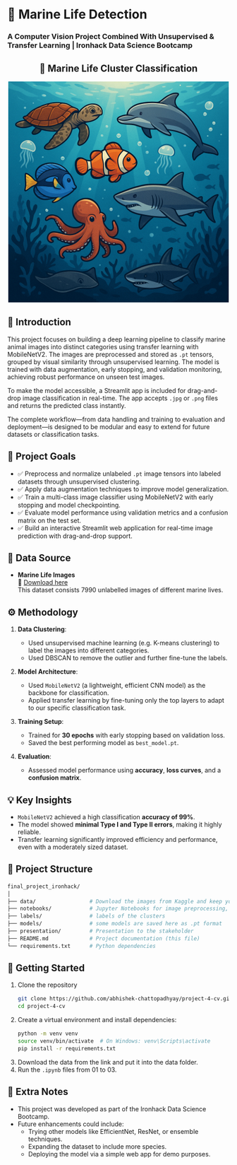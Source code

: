 # 🐳 Marine Life Detection  
### A Computer Vision Project Combined With Unsupervised & Transfer Learning | Ironhack Data Science Bootcamp

<h2 align="center">🌊 Marine Life Cluster Classification</h2>
<p align="center">
  <img src="./presentation/marine_life.png" alt="Marine Life Illustration" width="500"/>
</p>

## 📌 Introduction  
This project focuses on building a deep learning pipeline to classify marine animal images into distinct categories using transfer learning with MobileNetV2. The images are preprocessed and stored as `.pt` tensors, grouped by visual similarity through unsupervised learning. 
The model is trained with data augmentation, early stopping, and validation monitoring, achieving robust performance on unseen test images.

To make the model accessible, a Streamlit app is included for drag-and-drop image classification in real-time. The app accepts `.jpg` or `.png` files and returns the predicted class instantly.

The complete workflow—from data handling and training to evaluation and deployment—is designed to be modular and easy to extend for future datasets or classification tasks.


## 🎯 Project Goals  
- ✅ Preprocess and normalize unlabeled `.pt` image tensors into labeled datasets through unsupervised clustering.
- ✅ Apply data augmentation techniques to improve model generalization.
- ✅ Train a multi-class image classifier using MobileNetV2 with early stopping and model checkpointing.
- ✅ Evaluate model performance using validation metrics and a confusion matrix on the test set.
- ✅ Build an interactive Streamlit web application for real-time image prediction with drag-and-drop support.

## 📂 Data Source  
- **Marine Life Images**  
  📎 [Download here](https://www.kaggle.com/datasets/cyanex1702/oceanic-life-dataset)  
  This dataset consists 7990 unlabelled images of different marine lives.

## ⚙️ Methodology  
1. **Data Clustering**:  
   - Used unsupervised machine learning (e.g. K-means clustering) to label the images into different categories.
   - Used DBSCAN to remove the outlier and further fine-tune the labels. 

2. **Model Architecture**:  
   - Used `MobileNetV2` (a lightweight, efficient CNN model) as the backbone for classification.  
   - Applied transfer learning by fine-tuning only the top layers to adapt to our specific classification task.

3. **Training Setup**:  
   - Trained for **30 epochs** with early stopping based on validation loss.  
   - Saved the best performing model as `best_model.pt`.  

4. **Evaluation**:  
   - Assessed model performance using **accuracy**, **loss curves**, and a **confusion matrix**.

## 💡 Key Insights  
- `MobileNetV2` achieved a high classification **accuracy of 99%**.  
- The model showed **minimal Type I and Type II errors**, making it highly reliable.  
- Transfer learning significantly improved efficiency and performance, even with a moderately sized dataset.

## 🧾 Project Structure  
```bash
final_project_ironhack/
│
├── data/                 # Download the images from Kaggle and keep your images here
├── notebooks/            # Jupyter Notebooks for image preprocessing, feature extraction and unsupervised learning, outlier detection, transfer learning using MobileNetV2 and a Streamlit app (app.py)
├── labels/               # labels of the clusters
├── models/               # some models are saved here as .pt format
├── presentation/         # Presentation to the stakeholder 
├── README.md             # Project documentation (this file) 
└── requirements.txt      # Python dependencies
```

## 🚀 Getting Started
1. Clone the repository
   ```bash
   git clone https://github.com/abhishek-chattopadhyay/project-4-cv.git
   cd project-4-cv
   ```
2. Create a virtual environment and install dependencies:
   ```bash
   python -m venv venv
   source venv/bin/activate  # On Windows: venv\Scripts\activate
   pip install -r requirements.txt
   ```
3. Download the data from the link and put it into the data folder.
4. Run the `.ipynb` files from 01 to 03.

## 📝 Extra Notes
- This project was developed as part of the Ironhack Data Science Bootcamp.
- Future enhancements could include:
  - Trying other models like EfficientNet, ResNet, or ensemble techniques.
  - Expanding the dataset to include more species.
  - Deploying the model via a simple web app for demo purposes.
